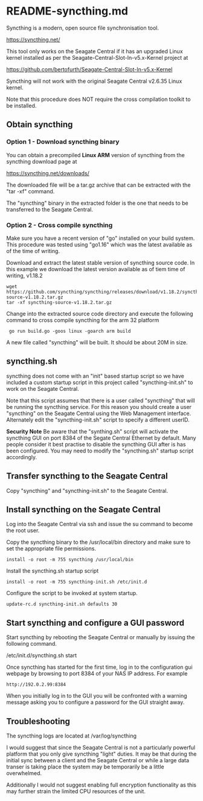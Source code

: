 # README-syncthing.md
Syncthing is a modern, open source file synchronisation tool.

https://syncthing.net/

This tool only works on the Seagate Central if it has an upgraded
Linux kernel installed as per the 
Seagate-Central-Slot-In-v5.x-Kernel
project at

https://github.com/bertofurth/Seagate-Central-Slot-In-v5.x-Kernel

Syncthing will not work with the original Seagate Central v2.6.35
Linux kernel.

Note that this procedure does NOT require the cross compilation
toolkit to be installed.

## Obtain syncthing
### Option 1 - Download syncthing binary
You can obtain a precompiled **Linux ARM** version of syncthing
from the syncthing download page at

https://syncthing.net/downloads/

The downloaded file will be a tar.gz archive that can be extracted
with the "tar -xf" command. 

The "syncthing" binary in the extracted folder is the one that needs
to be transferred to the Seagate Central.

### Option 2 - Cross compile syncthing
Make sure you have a recent version of "go" installed on your build 
system. This procedure was tested using "go1.16" which was the latest
available as of the time of writing.

Download and extract the latest stable version of syncthing source
code. In this example we download the latest version available as of
tiem time of writing, v1.18.2

    wget https://github.com/syncthing/syncthing/releases/download/v1.18.2/syncthing-source-v1.18.2.tar.gz
    tar -xf syncthing-source-v1.18.2.tar.gz

Change into the extracted source code directory and execute the 
following command to cross compile syncthing for the arm 32 
platform

     go run build.go -goos linux -goarch arm build

A new file called "syncthing" will be built. It should be about 20M 
in size.

## syncthing.sh
syncthing does not come with an "init" based startup script so we 
have included a custom startup script in this project called
"syncthing-init.sh" to work on the Seagate Central.

Note that this script assumes that there is a user called "syncthing"
that will be running the syncthing service. For this reason you should
create a user "syncthing" on the Seagate Central using the Web 
Management interface. Alternately edit the "syncthing-init.sh" script
to specify a different userID.

**Security Note** Be aware that the "synthing.sh" script will activate
the syncthing GUI on port 8384 of the Segate Central Ethernet by default.
Many people consider it best practise to disable the syncthing GUI
after is has been configured. You may need to modify the "syncthing.sh"
startup script accordingly.

## Transfer syncthing to the Seagate Central
Copy "syncthing" and "syncthing-init.sh" to the Seagate Central.

## Install syncthing on the Seagate Central
Log into the Seagate Central via ssh and issue the su command to become
the root user.

Copy the syncthing binary to the /usr/local/bin directory and make sure
to set the appropriate file permissions.

    install -o root -m 755 syncthing /usr/local/bin

Install the syncthing.sh startup script

    install -o root -m 755 syncthing-init.sh /etc/init.d

Configure the script to be invoked at system startup.

    update-rc.d syncthing-init.sh defaults 30

## Start syncthing and configure a GUI password
Start syncthing by rebooting the Seagate Central or manually by issuing
the following command.

/etc/init.d/syncthing.sh start

Once syncthing has started for the first time, log in to the configuration 
gui webpage by browsing to port 8384 of your NAS IP address. For example

    http://192.0.2.99:8384

When you initially log in to the GUI you will be confronted with a warning
message asking you to configure a password for the GUI straight away. 

## Troubleshooting
The syncthing logs are located at /var/log/syncthing

I would suggest that since the Seagate Central is not a particularly powerful
platform that you only give syncthing "light" duties. It may be that during
the initial sync between a client and the Seagate Central or while a large
data transer is taking place the system may be temporarily be a little
overwhelmed.

Additionally I would not suggest enabling full encryption functionality
as this may further strain the limited CPU resources of the unit.
